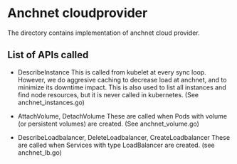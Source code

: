 # Anchnet cloudprovider

The directory contains implementation of anchnet cloud provider.

## List of APIs called

- DescribeInstance
  This is called from kubelet at every sync loop. However, we do aggresive caching to decrease load at anchnet,
  and to minimize its downtime impact. This is also used to list all instances and find node resources, but it
  is never called in kubernetes. (See anchnet_instances.go)

- AttachVolume, DetachVolume
  These are called when Pods with volume (or persistent volumes) are created. (See anchnet_volume.go)

- DescribeLoadbalancer, DeleteLoadbalancer, CreateLoadbalancer
  These are called when Services with type LoadBalancer are created. (see anchnet_lb.go)
